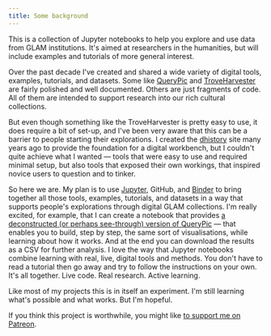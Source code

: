 ```yaml
---
title: Some background
---
```


This is a collection of Jupyter notebooks to help you explore and use data from GLAM institutions. It's aimed at researchers in the humanities, but will include examples and tutorials of more general interest.

Over the past decade I've created and shared a wide variety of digital tools, examples, tutorials, and datasets. Some like [QueryPic](http://dhistory.org/querypic/) and [TroveHarvester](https://github.com/wragge/troveharvester) are fairly polished and well documented. Others are just fragments of code. All of them are intended to support research into our rich cultural collections.

But even though something like the TroveHarvester is pretty easy to use, it does require a bit of set-up, and I've been very aware that this can be a barrier to people starting their explorations. I created the [dhistory](http://dhistory.org/) site many years ago to provide the foundation for a digital workbench, but I couldn't quite achieve what I wanted — tools that were easy to use and required minimal setup, but also tools that exposed their own workings, that inspired novice users to question and to tinker.

So here we are. My plan is to use [Jupyter](http://jupyter.org/), GitHub, and [Binder](https://mybinder.org/) to bring together all those tools, examples, tutorials, and datasets in a way that supports people's explorations through digital GLAM collections. I'm really excited, for example, that I can create a notebook that provides [a deconstructed (or perhaps see-through) version of QueryPic](https://nbviewer.jupyter.org/github/GLAM-Workbench/trove-newspapers/blob/master/QueryPic_deconstructed.ipynb) — that enables you to build, step by step, the same sort of visualisations, while learning about how it works. And at the end you can download the results as a CSV for further analysis. I love the way that Jupyter notebooks combine learning with real, live, digital tools and methods. You don't have to read a tutorial then go away and try to follow the instructions on your own. It's all together. Live code. Real research. Active learning.

Like most of my projects this is in itself an experiment. I'm still learning what's possible and what works. But I'm hopeful.

If you think this project is worthwhile, you might like [to support me on Patreon](https://www.patreon.com/timsherratt).
